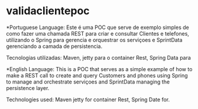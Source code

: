 # validaclientepoc

*Portuguese Language:
Este é uma POC que serve de exemplo simples de como fazer uma chamada REST para criar e consultar
Clientes e telefones, utilizando o Spring para gerencia e orquestrar os serviçoes e SprintData gerenciando a camada de persistencia.

Tecnologias utilizadas: Maven, jetty para o container Rest, Spring Data para

*English Language: 
This is a POC that serves as a simple example of how to make a REST call to create and query
Customers and phones using Spring to manage and orchestrate serviçoes and SprintData managing the persistence layer.

Technologies used: Maven jetty for container Rest, Spring Date for.
